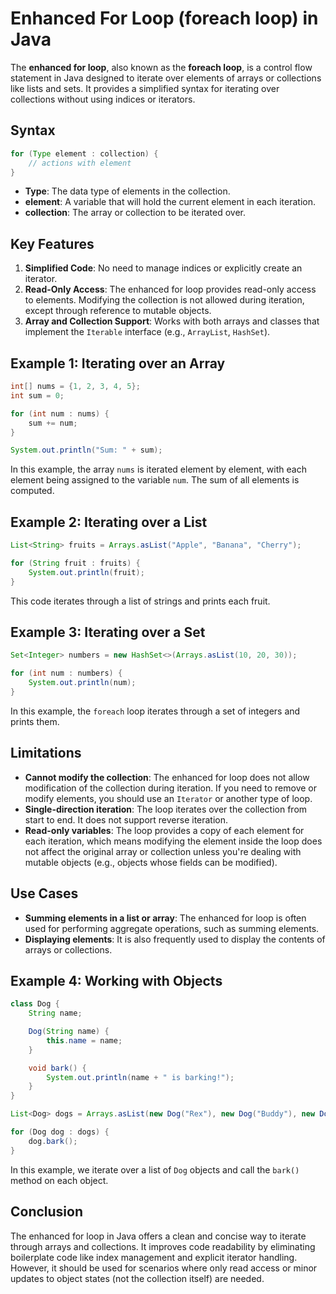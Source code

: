 
# Enhanced For Loop (foreach loop) in Java

The **enhanced for loop**, also known as the **foreach loop**, is a control flow statement in Java designed to iterate over elements of arrays or collections like lists and sets. It provides a simplified syntax for iterating over collections without using indices or iterators.

## Syntax
```java
for (Type element : collection) {
    // actions with element
}
```
- **Type**: The data type of elements in the collection.
- **element**: A variable that will hold the current element in each iteration.
- **collection**: The array or collection to be iterated over.

## Key Features
1. **Simplified Code**: No need to manage indices or explicitly create an iterator.
2. **Read-Only Access**: The enhanced for loop provides read-only access to elements. Modifying the collection is not allowed during iteration, except through reference to mutable objects.
3. **Array and Collection Support**: Works with both arrays and classes that implement the `Iterable` interface (e.g., `ArrayList`, `HashSet`).

## Example 1: Iterating over an Array
```java
int[] nums = {1, 2, 3, 4, 5};
int sum = 0;

for (int num : nums) {
    sum += num;
}

System.out.println("Sum: " + sum);
```
In this example, the array `nums` is iterated element by element, with each element being assigned to the variable `num`. The sum of all elements is computed.

## Example 2: Iterating over a List
```java
List<String> fruits = Arrays.asList("Apple", "Banana", "Cherry");

for (String fruit : fruits) {
    System.out.println(fruit);
}
```
This code iterates through a list of strings and prints each fruit.

## Example 3: Iterating over a Set
```java
Set<Integer> numbers = new HashSet<>(Arrays.asList(10, 20, 30));

for (int num : numbers) {
    System.out.println(num);
}
```
In this example, the `foreach` loop iterates through a set of integers and prints them.

## Limitations
- **Cannot modify the collection**: The enhanced for loop does not allow modification of the collection during iteration. If you need to remove or modify elements, you should use an `Iterator` or another type of loop.
- **Single-direction iteration**: The loop iterates over the collection from start to end. It does not support reverse iteration.
- **Read-only variables**: The loop provides a copy of each element for each iteration, which means modifying the element inside the loop does not affect the original array or collection unless you're dealing with mutable objects (e.g., objects whose fields can be modified).

## Use Cases
- **Summing elements in a list or array**: The enhanced for loop is often used for performing aggregate operations, such as summing elements.
- **Displaying elements**: It is also frequently used to display the contents of arrays or collections.

## Example 4: Working with Objects
```java
class Dog {
    String name;

    Dog(String name) {
        this.name = name;
    }

    void bark() {
        System.out.println(name + " is barking!");
    }
}

List<Dog> dogs = Arrays.asList(new Dog("Rex"), new Dog("Buddy"), new Dog("Charlie"));

for (Dog dog : dogs) {
    dog.bark();
}
```
In this example, we iterate over a list of `Dog` objects and call the `bark()` method on each object.

## Conclusion
The enhanced for loop in Java offers a clean and concise way to iterate through arrays and collections. It improves code readability by eliminating boilerplate code like index management and explicit iterator handling. However, it should be used for scenarios where only read access or minor updates to object states (not the collection itself) are needed.
